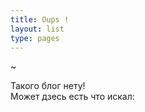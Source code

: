 ```yaml
---
title: Oups !
layout: list
type: pages 
---
```


~

Такого блог нету! <br/>
Может дзесь есть что искал:
